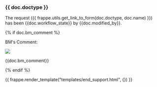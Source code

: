 <h3>{{ doc.doctype }}</h3>

<p>The request ({{ frappe.utils.get_link_to_form(doc.doctype, doc.name) }}) has been {{doc.workflow_state}} by {{doc.modified_by}}.</p>

{% if doc.bm_comment %}
<p>BM's Comment:</p>
<img src="{{ frappe.utils.get_url(doc.bm_attachment) }}" style="max-width:400px;">
<p>{{doc.bm_comment}}</p>
{% endif %}

{{ frappe.render_template("templates/end_support.html", {}) }}
